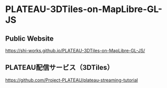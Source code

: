 # PLATEAU-3DTiles-on-MapLibre-GL-JS
## Public Website
https://shi-works.github.io/PLATEAU-3DTiles-on-MapLibre-GL-JS/

## PLATEAU配信サービス（3DTiles）
https://github.com/Project-PLATEAU/plateau-streaming-tutorial
